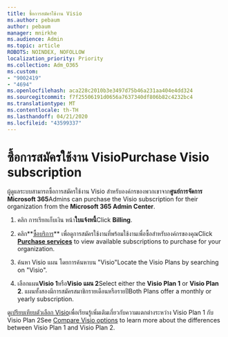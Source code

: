 ```yaml
---
title: ซื้อการสมัครใช้งาน Visio
ms.author: pebaum
author: pebaum
manager: mnirkhe
ms.audience: Admin
ms.topic: article
ROBOTS: NOINDEX, NOFOLLOW
localization_priority: Priority
ms.collection: Adm_O365
ms.custom:
- "9002419"
- "4694"
ms.openlocfilehash: aca228c2010b3e3497d75b46a231aa404e4dd324
ms.sourcegitcommit: f7f25506191d0656a7637340df806b82c4232bc4
ms.translationtype: MT
ms.contentlocale: th-TH
ms.lasthandoff: 04/21/2020
ms.locfileid: "43599337"
---
```

# <a name="purchase-visio-subscription"></a><span data-ttu-id="600c3-102">ซื้อการสมัครใช้งาน Visio</span><span class="sxs-lookup"><span data-stu-id="600c3-102">Purchase Visio subscription</span></span>

<span data-ttu-id="600c3-103">ผู้ดูแลระบบสามารถซื้อการสมัครใช้งาน Visio สําหรับองค์กรของพวกเขาจาก**ศูนย์การจัดการ Microsoft 365**</span><span class="sxs-lookup"><span data-stu-id="600c3-103">Admins can purchase the Visio subscription for their organization from the **Microsoft 365 Admin Center**.</span></span>

1. <span data-ttu-id="600c3-104">คลิก การเรียกเก็บเงิน หน้า**ใบแจ้งหนี้**</span><span class="sxs-lookup"><span data-stu-id="600c3-104">Click **Billing**.</span></span>

2. <span data-ttu-id="600c3-105">คลิก**[ซื้อบริการ](https://go.microsoft.com/fwlink/p/?linkid=868433)** เพื่อดูการสมัครใช้งานที่พร้อมใช้งานเพื่อซื้อสําหรับองค์กรของคุณ</span><span class="sxs-lookup"><span data-stu-id="600c3-105">Click **[Purchase services](https://go.microsoft.com/fwlink/p/?linkid=868433)** to view available subscriptions to purchase for your organization.</span></span>

3. <span data-ttu-id="600c3-106">ค้นหา Visio แผน โดยการค้นหาบน "Visio"</span><span class="sxs-lookup"><span data-stu-id="600c3-106">Locate the Visio Plans by searching on "Visio".</span></span>

4. <span data-ttu-id="600c3-107">เลือกแผน**Visio 1**หรือ**Visio แผน 2**</span><span class="sxs-lookup"><span data-stu-id="600c3-107">Select either the **Visio Plan 1** or **Visio Plan 2**.</span></span> <span data-ttu-id="600c3-108">แผนทั้งสองมีการสมัครสมาชิกรายเดือนหรือรายปี</span><span class="sxs-lookup"><span data-stu-id="600c3-108">Both Plans offer a monthly or yearly subscription.</span></span>

<span data-ttu-id="600c3-109">ดู[เปรียบเทียบตัวเลือก Visio](https://products.office.com/Visio/microsoft-visio-plans-and-pricing-compare-visio-options)เพื่อเรียนรู้เพิ่มเติมเกี่ยวกับความแตกต่างระหว่าง Visio Plan 1 กับ Visio Plan 2</span><span class="sxs-lookup"><span data-stu-id="600c3-109">See [Compare Visio options](https://products.office.com/Visio/microsoft-visio-plans-and-pricing-compare-visio-options) to learn more about the differences between Visio Plan 1 and Visio Plan 2.</span></span> 
